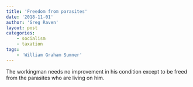 ```yaml
---
title: 'Freedom from parasites'
date: '2018-11-01'
author: 'Greg Raven'
layout: post
categories:
    - socialism
    - taxation
tags:
    - 'William Graham Sumner'
---
```


The workingman needs no improvement in his condition except to be freed from the parasites who are living on him.